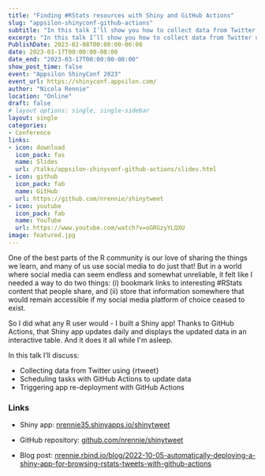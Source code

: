 ```yaml
---
title: "Finding #RStats resources with Shiny and GitHub Actions"
slug: "appsilon-shinyconf-github-actions"
subtitle: "In this talk I’ll show you how to collect data from Twitter using {rtweet}, schedule that data collection with GitHub Actions, and automatically deploy a Shiny app to display the data in a table."
excerpt: "In this talk I’ll show you how to collect data from Twitter using {rtweet}, schedule that data collection with GitHub Actions, and automatically deploy a Shiny app to display the data in a table."
PublishDate: 2023-02-08T00:00:00-06:00
date: 2023-03-17T00:00:00-08:00
date_end: "2023-03-17T00:00:00-08:00"
show_post_time: false
event: "Appsilon ShinyConf 2023"
event_url: https://shinyconf.appsilon.com/
author: "Nicola Rennie"
location: "Online"
draft: false
# layout options: single, single-sidebar
layout: single
categories:
- Conference
links:
- icon: download
  icon_pack: fas
  name: Slides
  url: /talks/appsilon-shinyconf-github-actions/slides.html
- icon: github
  icon_pack: fab
  name: GitHub
  url: https://github.com/nrennie/shinytweet
- icon: youtube
  icon_pack: fab
  name: YouTube
  url: https://www.youtube.com/watch?v=oGRGzyYLQXU
image: featured.jpg
---
```


One of the best parts of the R community is our love of sharing the things we learn, and many of us use social media to do just that! But in a world where social media can seem endless and somewhat unreliable, it felt like I needed a way to do two things: (i) bookmark links to interesting #RStats content that people share, and (ii) store that information somewhere that would remain accessible if my social media platform of choice ceased to exist.

So I did what any R user would - I built a Shiny app! Thanks to GitHub Actions, that Shiny app updates daily and displays the updated data in an interactive table. And it does it all while I'm asleep. 

In this talk I’ll discuss:

- Collecting data from Twitter using {rtweet}
- Scheduling tasks with GitHub Actions to update data
- Triggering app re-deployment with GitHub Actions

### Links

* Shiny app: [nrennie35.shinyapps.io/shinytweet](https://nrennie35.shinyapps.io/shinytweet/)

* GitHub repository: [github.com/nrennie/shinytweet](https://github.com/nrennie/shinytweet)

* Blog post: [nrennie.rbind.io/blog/2022-10-05-automatically-deploying-a-shiny-app-for-browsing-rstats-tweets-with-github-actions](https://nrennie.rbind.io/blog/2022-10-05-automatically-deploying-a-shiny-app-for-browsing-rstats-tweets-with-github-actions/)
